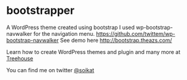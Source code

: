 bootstrapper
============

A WordPress theme created using bootstrap
I used wp-bootstrap-navwalker for the navigation menu. https://github.com/twittem/wp-bootstrap-navwalker
See demo here http://bootstrap.theazs.com/

Learn how to create WordPress themes and plugin
and many more at <a href="http://referrals.trhou.se/mdatiquzzamansoikat">Treehouse</a>

You can find me on twitter <a href="twitter.com/soikat">@soikat<a/>
